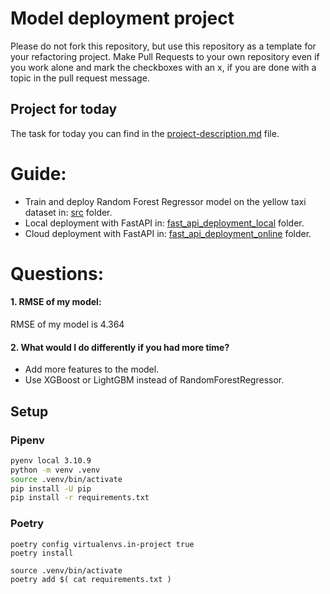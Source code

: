 # Model deployment project


Please do not fork this repository, but use this repository as a template for your refactoring project. Make Pull Requests to your own repository even if you work alone and mark the checkboxes with an x, if you are done with a topic in the pull request message.

## Project for today
The task for today you can find in the [project-description.md](project-description.md) file.
# Guide:
* Train and deploy Random Forest Regressor model on the yellow taxi dataset in: [src](src) folder.
* Local deployment with FastAPI in: [fast_api_deployment_local](fast_api_deployment_local) folder.
* Cloud deployment with FastAPI in: [fast_api_deployment_online](fast_api_deployment_online) folder.
# Questions:

#### 1. RMSE of my model:
RMSE of my model is 4.364

#### 2. What would I do differently if you had more time?
* Add more features to the model.
* Use XGBoost or LightGBM instead of RandomForestRegressor.


## Setup
### Pipenv
```bash
pyenv local 3.10.9
python -m venv .venv
source .venv/bin/activate
pip install -U pip
pip install -r requirements.txt
```

### Poetry
```shell
poetry config virtualenvs.in-project true
poetry install
```


```shell
source .venv/bin/activate
poetry add $( cat requirements.txt ) 	
```

